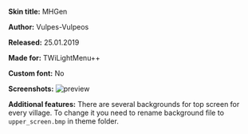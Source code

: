**Skin title:** MHGen

**Author:** Vulpes-Vulpeos

**Released:** 25.01.2019

**Made for:** TWiLightMenu++

**Custom font:** No

**Screenshots:**
![preview](https://github.com/DS-Homebrew/twlmenu-extras/raw/master/_nds/TWiLightMenu/akmenu/themes/MHGen/Preview.jpg)

**Additional features:**
There are several backgrounds for top screen for every village. To change it you need to rename background file to `upper_screen.bmp` in theme folder.

